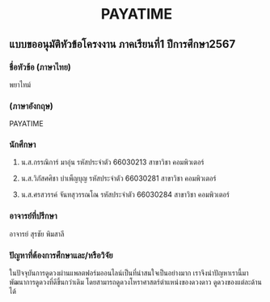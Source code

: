 #  <h1 align="center">PAYATIME</h1>

## แบบขออนุมัติหัวข้อโครงงาน ภาคเรียนที่1 ปีการศึกษา2567

### ชื่อหัวข้อ (ภาษาไทย)		

พยาไทม์
		
### (ภาษาอังกฤษ)	

PAYATIME
		
### นักศึกษา
1. น.ส.กรรณิการ์ มาอุ่น	รหัสประจำตัว 66030213 สาขาวิชา คอมพิวเตอร์

2. น.ส.วิภัสศศิชา บำเพ็ญบุญ รหัสประจำตัว 66030281 สาขาวิชา คอมพิวเตอร์	

3. น.ส.ศรสวรรค์ จันทสุวรรณโณ รหัสประจำตัว 66030284 สาขาวิชา คอมพิวเตอร์	

### อาจารย์ที่ปรึกษา		

อาจารย์ สุรชัย พิมสาลี

### ปัญหาที่ต้องการศึกษาและ/หรือวิจัย

   ในปัจจุบันการดูดวงผ่านแพลตฟอร์มออนไลน์เป็นที่น่าสนใจเป็นอย่างมาก เราจึงนำปัญหาเรานี้มาพัฒนาการดูดวงที่ดีขึ้นกว่าเดิม โดยสามารถดูดวงโหราศาสตร์ตำแหน่งของดวงดาว ดูดวงของแต่ละด้านได้
